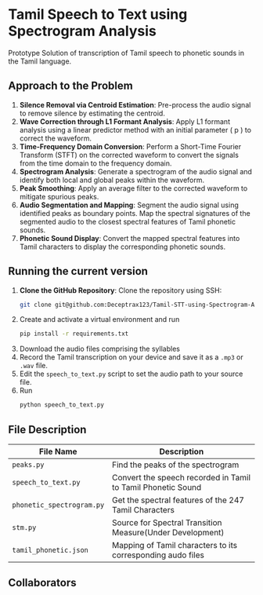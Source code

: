 # Tamil Speech to Text using Spectrogram Analysis
Prototype Solution of transcription of  Tamil speech to phonetic sounds in the Tamil language.

## Approach to the Problem
1. **Silence Removal via Centroid Estimation**: Pre-process the audio signal to remove silence by estimating the centroid.
2. **Wave Correction through L1 Formant Analysis**: Apply L1 formant analysis using a linear predictor method with an initial parameter \( p \) to correct the waveform.
3. **Time-Frequency Domain Conversion**: Perform a Short-Time Fourier Transform (STFT) on the corrected waveform to convert the signals from the time domain to the frequency domain.
4. **Spectrogram Analysis**: Generate a spectrogram of the audio signal and identify both local and global peaks within the waveform.
5. **Peak Smoothing**: Apply an average filter to the corrected waveform to mitigate spurious peaks.
6. **Audio Segmentation and Mapping**: Segment the audio signal using identified peaks as boundary points. Map the spectral signatures of the segmented audio to the closest spectral features of Tamil phonetic sounds.
7. **Phonetic Sound Display**: Convert the mapped spectral features into Tamil characters to display the corresponding phonetic sounds.

## Running the current version
1. **Clone the GitHub Repository**:
   Clone the repository using SSH:
   ```sh
   git clone git@github.com:Deceptrax123/Tamil-STT-using-Spectrogram-Analysis.git
   ```
2. Create and activate a virtual environment and run
    ```sh
    pip install -r requirements.txt
    ```
3. Download the audio files comprising the syllables
4. Record the Tamil transcription on your device and save it as a ```.mp3``` or ```.wav``` file.
5. Edit the ```speech_to_text.py``` script to set the audio path to your source file.
6. Run
   ```sh
   python speech_to_text.py
    ```
## File Description
|File Name|Description|
|----------|----------|
|```peaks.py```|Find the peaks of the spectrogram|
|```speech_to_text.py```|Convert the speech recorded in Tamil to Tamil Phonetic Sound|
|```phonetic_spectrogram.py```|Get the spectral features of the 247 Tamil Characters|
|```stm.py```|Source for Spectral Transition Measure(Under Development)|
|```tamil_phonetic.json```|Mapping of Tamil characters to its corresponding audo files|

## Collaborators
